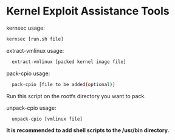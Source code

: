 # Kernel Exploit Assistance Tools

kernsec usage:
```bash
kernsec [run.sh file]
```
extract-vmlinux usage:
```bash
  extract-vmlinux [packed kernel image file]
```
pack-cpio usage:
```bash
  pack-cpio [file to be added(optional)]
```
  Run this script on the rootfs directory you want to pack.


unpack-cpio usage:
```bash
  unpack-cpio [vmlinux file]
```




**It is recommended to add shell scripts to the /usr/bin directory.**
